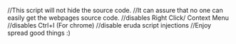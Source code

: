 //This script will not hide the source code.
//It can assure that no one can easily get the webpages source code.
//disables Right Click/ Context Menu
//disables Ctrl+I (For chrome)
//disable eruda script injections
//Enjoy spread good things :)
